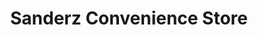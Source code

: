 ---
title: "Sanderz Convenience Store"
url: /banbury/sanderz-convenience-store/
shop: Lebensmittel
---